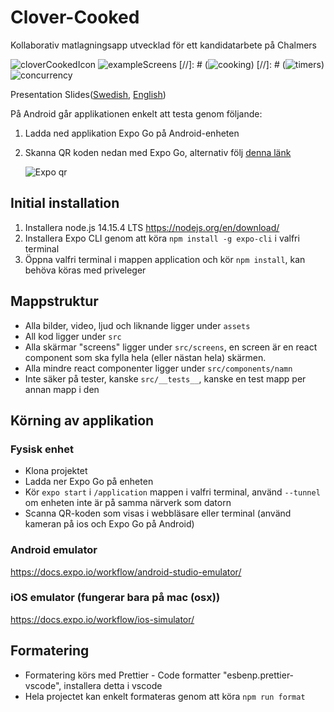 # Clover-Cooked

Kollaborativ matlagningsapp utvecklad för ett kandidatarbete på Chalmers

![cloverCookedIcon](https://github.com/Sponken/clover-cooked/blob/imagesInReadme/exampleImagesOfUserInterface/Clover-Cooked.jpg?raw=true)
![exampleScreens](https://github.com/Sponken/clover-cooked/blob/imagesInReadme/exampleImagesOfUserInterface/cloverCookedExampleScreens.png?raw=true)
[//]: # (![cooking](https://github.com/Sponken/clover-cooked/blob/imagesInReadme/exampleImagesOfUserInterface/cooking.PNG?raw=true))
[//]: # (![timers](https://github.com/Sponken/clover-cooked/blob/imagesInReadme/exampleImagesOfUserInterface/timers.PNG?raw=true))
![concurrency](https://github.com/Sponken/clover-cooked/blob/imagesInReadme/exampleImagesOfUserInterface/concurrency.png?raw=true)



Presentation Slides([Swedish](https://docs.google.com/presentation/d/1NERPcrvg5FEZKNry3iajL7epWdKtxhluA5uOk2f7pVU/edit?usp=sharing), [English](https://docs.google.com/presentation/d/1NERPcrvg5FEZKNry3iajL7epWdKtxhluA5uOk2f7pVU/edit?usp=sharing))


På Android går applikationen enkelt att testa genom följande:

1. Ladda ned applikation Expo Go på Android-enheten
2. Skanna QR koden nedan med Expo Go, alternativ följ [denna länk](https://expo.io/@sponken/projects/clover-cooked)

   ![Expo qr](./expo_qr.png)

## Initial installation

1. Installera node.js 14.15.4 LTS <https://nodejs.org/en/download/>
2. Installera Expo CLI genom att köra `npm install -g expo-cli` i valfri terminal
3. Öppna valfri terminal i mappen application och kör `npm install`, kan behöva köras med priveleger

## Mappstruktur

- Alla bilder, video, ljud och liknande ligger under `assets`
- All kod ligger under `src`
- Alla skärmar "screens" ligger under `src/screens`,
  en screen är en react component som ska fylla hela (eller nästan hela) skärmen.
- Alla mindre react componenter ligger under `src/components/namn`
- Inte säker på tester, kanske `src/__tests__`, kanske en test mapp per annan mapp i den

## Körning av applikation

### Fysisk enhet

- Klona projektet
- Ladda ner Expo Go på enheten
- Kör `expo start` i `/application` mappen i valfri terminal, använd `--tunnel` om enheten inte är på samma närverk som datorn
- Scanna QR-koden som visas i webbläsare eller terminal (använd kameran på ios och Expo Go på Android)

### Android emulator

<https://docs.expo.io/workflow/android-studio-emulator/>

### iOS emulator (fungerar bara på mac (osx))

<https://docs.expo.io/workflow/ios-simulator/>

## Formatering

- Formatering körs med Prettier - Code formatter "esbenp.prettier-vscode", installera detta i vscode
- Hela projectet kan enkelt formateras genom att köra `npm run format`
